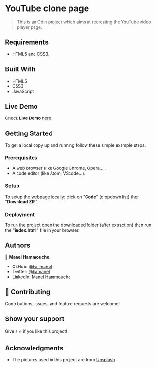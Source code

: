 
# YouTube clone page

> This is an Odin project which aims at recreating the YouTube video player page.


## Requirements

- HTML5 and CSS3.

## Built With

- HTML5
- CSS3
- JavaScript

## Live Demo

Check **Live Demo** [here.](https://ha-manel.github.io/Odin-Youtube-Clone/)

## Getting Started

To get a local copy up and running follow these simple example steps.

### Prerequisites

- A web browser (like Google Chrome, Opera...).
- A code editor (like Atom, VScode...).

### Setup

To setup the webpage locally: click on "**Code**" (dropdown list) then "**Download ZIP**".

### Deployment

To run the project open the downloaded folder (after extraction) then run the "**index.html**" file in your browser.

## Authors

👤 **Manel Hammouche**

- GitHub: [@ha-manel](https://github.com/ha-manel)
- Twitter: [@hamanel](https://twitter.com/ha_manel_)
- LinkedIn: [Manel Hammouche](https://www.linkedin.com/in/manel-hammouche/)

## 🤝 Contributing

Contributions, issues, and feature requests are welcome!

## Show your support

Give a ⭐️ if you like this project!

## Acknowledgments

- The pictures used in this project are from [Unsplash](https://unsplash.com/)

